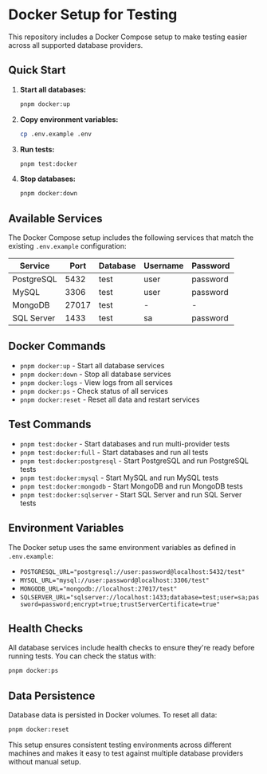 # Docker Setup for Testing

This repository includes a Docker Compose setup to make testing easier across all supported database providers.

## Quick Start

1. **Start all databases:**
   ```bash
   pnpm docker:up
   ```

2. **Copy environment variables:**
   ```bash
   cp .env.example .env
   ```

3. **Run tests:**
   ```bash
   pnpm test:docker
   ```

4. **Stop databases:**
   ```bash
   pnpm docker:down
   ```

## Available Services

The Docker Compose setup includes the following services that match the existing `.env.example` configuration:

| Service | Port | Database | Username | Password |
|---------|------|----------|----------|----------|
| PostgreSQL | 5432 | test | user | password |
| MySQL | 3306 | test | user | password |
| MongoDB | 27017 | test | - | - |
| SQL Server | 1433 | test | sa | password |

## Docker Commands

- `pnpm docker:up` - Start all database services
- `pnpm docker:down` - Stop all database services
- `pnpm docker:logs` - View logs from all services
- `pnpm docker:ps` - Check status of all services
- `pnpm docker:reset` - Reset all data and restart services

## Test Commands

- `pnpm test:docker` - Start databases and run multi-provider tests
- `pnpm test:docker:full` - Start databases and run all tests
- `pnpm test:docker:postgresql` - Start PostgreSQL and run PostgreSQL tests
- `pnpm test:docker:mysql` - Start MySQL and run MySQL tests
- `pnpm test:docker:mongodb` - Start MongoDB and run MongoDB tests
- `pnpm test:docker:sqlserver` - Start SQL Server and run SQL Server tests

## Environment Variables

The Docker setup uses the same environment variables as defined in `.env.example`:

- `POSTGRESQL_URL="postgresql://user:password@localhost:5432/test"`
- `MYSQL_URL="mysql://user:password@localhost:3306/test"`
- `MONGODB_URL="mongodb://localhost:27017/test"`
- `SQLSERVER_URL="sqlserver://localhost:1433;database=test;user=sa;password=password;encrypt=true;trustServerCertificate=true"`

## Health Checks

All database services include health checks to ensure they're ready before running tests. You can check the status with:

```bash
pnpm docker:ps
```

## Data Persistence

Database data is persisted in Docker volumes. To reset all data:

```bash
pnpm docker:reset
```

This setup ensures consistent testing environments across different machines and makes it easy to test against multiple database providers without manual setup.